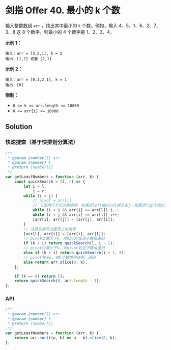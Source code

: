 # 剑指 Offer 40. 最小的 k 个数

输入整数数组 `arr` ，找出其中最小的 `k` 个数。例如，输入 4、5、1、6、2、7、3、8 这 8 个数字，则最小的 4 个数字是 1、2、3、4。

**示例 1：**

```
输入：arr = [3,2,1], k = 2
输出：[1,2] 或者 [2,1]
```

**示例 2：**

```
输入：arr = [0,1,2,1], k = 1
输出：[0]
```

**限制：**

-   `0 <= k <= arr.length <= 10000`
-   `0 <= arr[i] <= 10000`

## Solution

### 快速搜索（基于快排划分算法）

```javascript
/**
 * @param {number[]} arr
 * @param {number} k
 * @return {number[]}
 */
var getLeastNumbers = function (arr, k) {
    const quickSearch = (l, r) => {
        let i = l,
            j = r;
        while (i < j) {
            // pivot = arr[l]
            // 下面两行不可交换顺序，如果选left做pivot就先走j，如果选right做pivot就先走i
            while (i < j && arr[j] >= arr[l]) j--;
            while (i < j && arr[i] <= arr[l]) i++;
            [arr[i], arr[j]] = [arr[j], arr[i]];
        }
        // 注意交换写法要带上中括号
        [arr[l], arr[i]] = [arr[i], arr[l]];
        // pivot位置大于k，对pivot左边子数组递归
        if (k < i) return quickSearch(l, i - 1);
        // pivot位置小于k，对pivot右边子数组递归
        else if (k > i) return quickSearch(i + 1, r);
        // pivot等于k，前k个数排序结束，返回
        else return arr.slice(0, k);
    };

    if (k == 0) return [];
    return quickSearch(0, arr.length - 1);
};
```

### API

```javascript
/**
 * @param {number[]} arr
 * @param {number} k
 * @return {number[]}
 */
var getLeastNumbers = function (arr, k) {
    return arr.sort((a, b) => a - b).slice(0, k);
};
```
